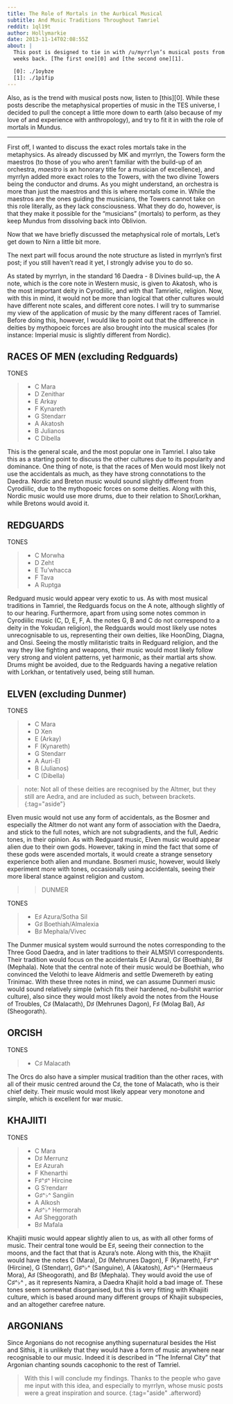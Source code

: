 ```yaml
---
title: The Role of Mortals in the Aurbical Musical
subtitle: And Music Traditions Throughout Tamriel
reddit: 1ql19t
author: Hollymarkie
date: 2013-11-14T02:08:55Z
about: |
  This post is designed to tie in with /u/myrrlyn’s musical posts from some
  weeks back. [The first one][0] and [the second one][1].

  [0]: ./1oybze
  [1]: ./1p1fip
---
```


Also, as is the trend with musical posts now, listen to [this][0]. While these
posts describe the metaphysical properties of music in the TES universe, I
decided to pull the concept a little more down to earth (also because of my love
of and experience with anthropology), and try to fit it in with the role of
mortals in Mundus.

---

First off, I wanted to discuss the exact roles mortals take in the metaphysics.
As already discussed by MK and myrrlyn, the Towers form the maestros (to those
of you who aren’t familiar with the build-up of an orchestra, *maestro* is an
honorary title for a musician of excellence), and myrrlyn added more exact roles
to the Towers, with the two divine Towers being the conductor and drums. As you
might understand, an orchestra is more than just the maestros and this is where
mortals come in. While the maestros are the ones guiding the musicians, the
Towers cannot take on this role literally, as they lack consciousness. What they
do do, however, is that they make it possible for the “musicians” (mortals) to
perform, as they keep Mundus from dissolving back into Oblivion.

Now that we have briefly discussed the metaphysical role of mortals, Let’s get
down to Nirn a little bit more.

The next part will focus around the note structure as listed in myrrlyn’s first
post; if you still haven’t read it yet, I strongly advise you to do so.

As stated by myrrlyn, in the standard 16 Daedra - 8 Divines build-up, the A
note, which is the core note in Western music, is given to Akatosh, who is the
most important deity in Cyrodiilic, and with that Tamrielic, religion. Now, with
this in mind, it would not be more than logical that other cultures would have
different note scales, and different core notes. I will try to summarise my view
of the application of music by the many different races of Tamriel. Before doing
this, however, I would like to point out that the difference in deities by
mythopoeic forces are also brought into the musical scales (for instance:
Imperial music is slightly different from Nordic).

## RACES OF MEN (excluding Redguards)

TONES

> - C Mara
> - D Zenithar
> - E Arkay
> - F Kynareth
> - G Stendarr
> - A Akatosh
> - B Julianos
> - C Dibella

This is the general scale, and the most popular one in Tamriel. I also take this
as a starting point to discuss the other cultures due to its popularity and
dominance. One thing of note, is that the races of Men would most likely not use
the accidentals as much, as they have strong connotations to the Daedra. Nordic
and Breton music would sound slightly different from Cyrodiilic, due to the
mythopoeic forces on some deities. Along with this, Nordic music would use more
drums, due to their relation to Shor/Lorkhan, while Bretons would avoid it.

## REDGUARDS

TONES

> - C Morwha
> - D Zeht
> - E Tu’whacca
> - F Tava
> - A Ruptga

Redguard music would appear very exotic to us. As with most musical traditions
in Tamriel, the Redguards focus on the A note, although slightly of to our
hearing. Furthermore, apart from using some notes common in Cyrodiilic music (C,
D, E, F, A. the notes G, B and C do not correspond to a deity in the Yokudan
religion), the Redguards would most likely use notes unrecognisable to us,
representing their own deities, like HoonDing, Diagna, and Onsi. Seeing the
mostly militaristic traits in Redguard religion, and the way they like fighting
and weapons, their music would most likely follow very strong and violent
patterns, yet harmonic, as their martial arts show. Drums might be avoided, due
to the Redguards having a negative relation with Lorkhan, or tentatively used,
being still human.

## ELVEN (excluding Dunmer)

TONES

> - C Mara
> - D Xen
> - E (Arkay)
> - F (Kynareth)
> - G Stendarr
> - A Auri-El
> - B (Julianos)
> - C (Dibella)

> note: Not all of these deities are recognised by the Altmer, but they still
> are Aedra, and are included as such, between brackets.
{:tag="aside"}

Elven music would not use any form of accidentals, as the Bosmer and especially
the Altmer do not want any form of association with the Daedra, and stick to the
full notes, which are not subgradients, and the full, Aedric tones, in their
opinion. As with Redguard music, Elven music would appear alien due to their own
gods. However, taking in mind the fact that some of these gods were ascended
mortals, it would create a strange sensetory experience both alien and mundane.
Bosmeri music, however, would likely experiment more with tones, occasionally
using accidentals, seeing their more liberal stance against religion and custom.

>> DUNMER

TONES

> - E♯ Azura/Sotha Sil
> - G♯ Boethiah/Almalexia
> - B♯ Mephala/Vivec


The Dunmer musical system would surround the notes corresponding to the Three
Good Daedra, and in later traditions to their ALMSIVI correspondents. Their
tradition would focus on the accidentals E♯ (Azura), G♯ (Boethiah), B♯
(Mephala). Note that the central note of their music would be Boethiah, who
convinced the Velothi to leave Aldmeris and settle Dwemereth by eating Trinimac.
With these three notes in mind, we can assume Dunmeri music would sound
relatively simple (which fits their hardened, no-bullshit warrior culture), also
since they would most likely avoid the notes from the House of Troubles, C♯
(Malacath), D♯ (Mehrunes Dagon), F♯ (Molag Bal), A♯ (Sheogorath).

## ORCISH

TONES

> - C♯ Malacath

The Orcs do also have a simpler musical tradition than the other races, with all
of their music centred around the C♯, the tone of Malacath, who is their chief
deity. Their music would most likely appear very monotone and simple, which is
excellent for war music.

## KHAJIITI

TONES

> - C Mara
> - D♯ Merrunz
> - E♯ Azurah
> - F Khenarthi
> - F♯^♯^ Hircine
> - G S’rendarr
> - G♯^♭^ Sangiin
> - A Alkosh
> - A♯^♭^ Hermorah
> - A♯ Sheggorath
> - B♯ Mafala

Khajiiti music would appear slightly alien to us, as with all other forms of
music. Their central tone would be E♯, seeing their connection to the moons, and
the fact that that is Azura’s note. Along with this, the Khajiit would have the
notes C (Mara), D♯ (Mehrunes Dagon), F (Kynareth), F♯^♯^  (Hircine), G
(Stendarr), G♯^♭^ (Sanguine), A (Akatosh), A♯^♭^ (Hermaeus Mora), A♯
(Sheogorath), and B♯ (Mephala). They would avoid the use of C♯^♭^ , as it
represents Namira, a Daedra Khajiit hold a bad image of. These tones seem
somewhat disorganised, but this is very fitting with Khajiiti culture, which is
based around many different groups of Khajiit subspecies, and an altogether
carefree nature.

## ARGONIANS

Since Argonians do not recognise anything supernatural besides the Hist and
Sithis, it is unlikely that they would have a form of music anywhere near
recognisable to our music. Indeed it is described in “The Infernal City” that
Argonian chanting sounds cacophonic to the rest of Tamriel.

> With this I will conclude my findings. Thanks to the people who gave me input
> with this idea, and especially to myrrlyn, whose music posts were a great
> inspiration and source.
{:tag="aside" .afterword}

[1]: https://www.listenonrepeat.com/watch/?v=-ZdBr7fmFIM
